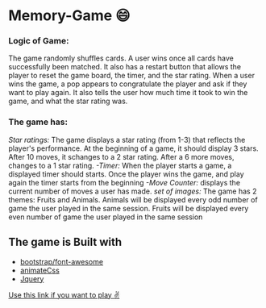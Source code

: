 # Memory-Game :smile:
### Logic of Game: ###
The game randomly shuffles cards. A user wins once all cards have successfully been matched.
It also has a restart button that  allows the player to reset the game board, the timer, and the star rating.
When a user wins the game, a pop appears to congratulate the player and ask if they want to play again. 
It  also tells the user how much time it took to win the game, and what the star rating was.
### The game has: ###
_Star ratings:_
The game displays a star rating (from 1-3) that reflects the player's performance.
At the beginning of a game, it should display 3 stars. 
After 10 moves, it schanges to a 2 star rating. After a 6 more moves, changes to a 1 star rating.
_-Timer:_
When the player starts a game, a displayed timer should starts. Once the player wins the game, and play again the timer starts from the beginning
_-Move Counter:_
 displays the current number of moves a user has made.
_set of images:_
The game has 2 themes: Fruits and Animals. Animals will be displayed every odd number of game the user played in the same session. 
Fruits will be displayed every even number of game the user played in the same session

## The game is Built with ##
- [bootstrap/font-awesome](https://www.bootstrapcdn.com/fontawesome/)
- [animateCss](https://daneden.github.io/animate.css/)
- [Jquery](https://code.jquery.com/)

[Use this link if you want to play :v:](https://rachelshalom.github.io/Memory-Game/)

